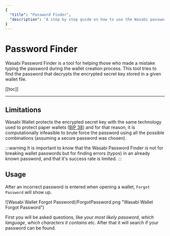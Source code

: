 ```yaml
---
{
  "title": "Password Finder",
  "description": "A step by step guide on how to use the Wasabi password finder to fix typos in forgotten passwords. This is the Wasabi documentation, an archive of knowledge about the open-source, non-custodial and privacy-focused Bitcoin wallet for desktop."
}
---
```


# Password Finder

Wasabi Password Finder is a tool for helping those who made a mistake typing the password during the wallet creation process.
This tool tries to find the password that decrypts the encrypted secret key stored in a given wallet file.

[[toc]]

---

## Limitations

Wasabi Wallet protects the encrypted secret key with the same technology used to protect paper wallets ([BIP 38](https://github.com/bitcoin/bips/blob/master/bip-0038.mediawiki)) and for that reason, it is computationally infeasible to brute force the password using all the possible combinations (assuming a secure password was chosen).

:::warning
It is important to know that the Wasabi Password Finder is not for breaking wallet passwords but for finding errors (typos) in an already known password, and that it's success rate is limited.
:::

## Usage

After an incorrect password is entered when opening a wallet, `Forgot Password` will show up.

![Wasabi Wallet Forgot Password(/ForgotPassword.png "Wasabi Wallet Forgot Password")

First you will be asked questions, like _your most likely password_, _which language_, _which characters it contains_ etc.
After that it will search if your password can be found.
